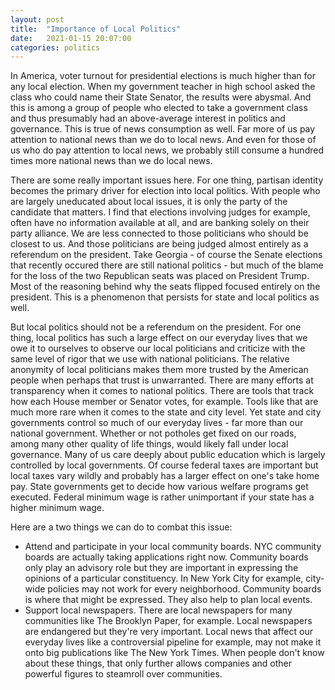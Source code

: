 ```yaml
---
layout: post
title:  "Importance of Local Politics"
date:   2021-01-15 20:07:00
categories: politics
---
```


In America, voter turnout for presidential elections is much higher than for any local election. When my government teacher in high school asked the class who could name their State Senator, the results were abysmal. And this is among a group of people who elected to take a government class and thus presumably had an above-average interest in politics and governance. This is true of news consumption as well. Far more of us pay attention to national news than we do to local news. And even for those of us who do pay attention to local news, we probably still consume a hundred times more national news than we do local news. 

There are some really important issues here. For one thing, partisan identity becomes the primary driver for election into local politics. With people who are largely uneducated about local issues, it is only the party of the candidate that matters. I find that elections involving judges for example, often have no information available at all, and are banking solely on their party alliance. We are less connected to those politicians who should be closest to us. And those politicians are being judged almost entirely as a referendum on the president. Take Georgia - of course the Senate elections that recently occured there are still national politics - but much of the blame for the loss of the two Republican seats was placed on President Trump. Most of the reasoning behind why the seats flipped focused entirely on the president. This is a phenomenon that persists for state and local politics as well. 

But local politics should not be a referendum on the president. For one thing, local politics has such a large effect on our everyday lives that we owe it to ourselves to observe our local politicians and criticize with the same level of rigor that we use with national politicians. The relative anonymity of local politicians makes them more trusted by the American people when perhaps that trust is unwarranted. There are many efforts at transparency when it comes to national politics. There are tools that track how each House member or Senator votes, for example. Tools like that are much more rare when it comes to the state and city level. Yet state and city governments control so much of our everyday lives - far more than our national government. Whether or not potholes get fixed on our roads, among many other quality of life things, would likely fall under local governance. Many of us care deeply about public education which is largely controlled by local governments. Of course federal taxes are important but local taxes vary wildly and probably has a larger effect on one's take home pay. State governments get to decide how various welfare programs get executed. Federal minimum wage is rather unimportant if your state has a higher minimum wage. 

Here are a two things we can do to combat this issue:
- Attend and participate in your local community boards. NYC community boards are actually taking applications right now. Community boards only play an advisory role but they are important in expressing the opinions of a particular constituency. In New York City for example, city-wide policies may not work for every neighborhood. Community boards is where that might be expressed. They also help to plan local events.
- Support local newspapers. There are local newspapers for many communities like The Brooklyn Paper, for example. Local newspapers are endangered but they're very important. Local news that affect our everyday lives like a controversial pipeline for example, may not make it onto big publications like The New York Times. When people don't know about these things, that only further allows companies and other powerful figures to steamroll over communities.